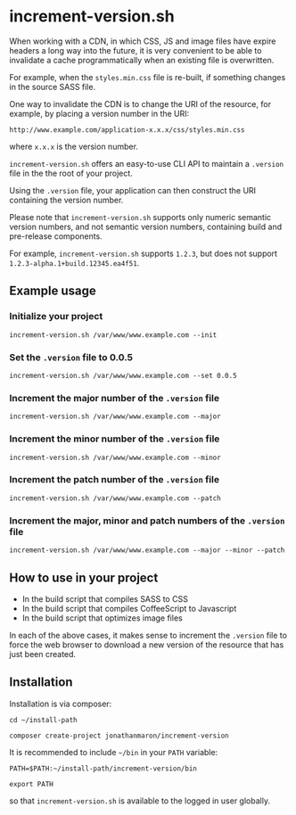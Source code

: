 
# increment-version.sh

When working with a CDN, in which CSS, JS and image files have expire headers a long way into the future, it is very convenient to be able to invalidate a cache programmatically when an existing file is overwritten.

For example, when the `styles.min.css` file is re-built, if something changes in the source SASS file.

One way to invalidate the CDN is to change the URI of the resource, for example, by placing a version number in the URI:

    http://www.example.com/application-x.x.x/css/styles.min.css

where `x.x.x` is the version number.

`increment-version.sh` offers an easy-to-use CLI API to maintain a `.version` file in the the root of your project.

Using the `.version` file, your application can then construct the URI containing the version number.
 
Please note that `increment-version.sh` supports only numeric semantic version numbers, and not semantic version numbers, containing build and pre-release components.

For example, `increment-version.sh` supports `1.2.3`, but does not support `1.2.3-alpha.1+build.12345.ea4f51`.
 

## Example usage

### Initialize your project

    increment-version.sh /var/www/www.example.com --init

### Set the `.version` file to 0.0.5

    increment-version.sh /var/www/www.example.com --set 0.0.5

### Increment the major number of the `.version` file

    increment-version.sh /var/www/www.example.com --major

### Increment the minor number of the `.version` file

    increment-version.sh /var/www/www.example.com --minor

### Increment the patch number of the `.version` file

    increment-version.sh /var/www/www.example.com --patch
    
### Increment the major, minor and patch numbers of the `.version` file

    increment-version.sh /var/www/www.example.com --major --minor --patch    
    

## How to use in your project

- In the build script that compiles SASS to CSS
- In the build script that compiles CoffeeScript to Javascript 
- In the build script that optimizes image files

In each of the above cases, it makes sense to increment the `.version` file to force the web browser to download a new version of the resource that has just been created. 


## Installation

Installation is via composer:
    
    cd ~/install-path
    
    composer create-project jonathanmaron/increment-version
    
It is recommended to include `~/bin` in your `PATH` variable:

    PATH=$PATH:~/install-path/increment-version/bin
    
    export PATH
    
so that `increment-version.sh` is available to the logged in user globally. 
